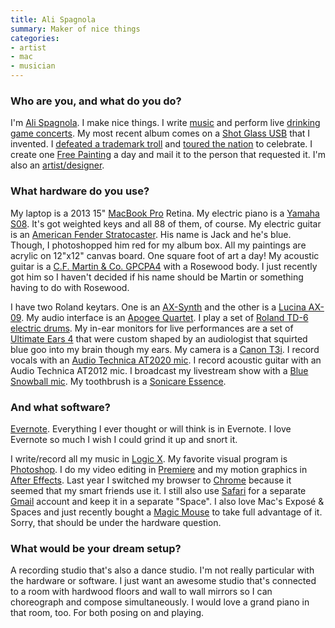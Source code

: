```yaml
---
title: Ali Spagnola
summary: Maker of nice things
categories:
- artist
- mac
- musician
---
```


### Who are you, and what do you do?

I'm [Ali Spagnola](http://www.alispagnola.com/ "Ali's website"). I make nice things. I write [music](http://www.alispagnola.com/music/ "Ali's music.") and perform live [drinking game concerts](http://www.powerhouralbum.com/ "Ali's drinking game."). My most recent album comes on a [Shot Glass USB](http://www.alispagnola.com/powerhour/store/shot-glass-usb/ "Ali's shot glass USB drive containing her album.") that I invented. I [defeated a trademark troll](http://www.indiegogo.com/projects/ali-s-power-hour-freedom-victory-tour "Ali's Indiegogo campaign.") and [toured the nation](https://www.youtube.com/watch?v=05EfRP2n3oI "A video of Ali on tour.") to celebrate. I create one [Free Painting](http://www.alispagnola.com/Free/ "Ali's free paintings service.") a day and mail it to the person that requested it. I'm also an [artist/designer](http://www.portfolio.alispagnola.com/ "Ali's portfolio.").

### What hardware do you use?

My laptop is a 2013 15" [MacBook Pro][macbook-pro] Retina. My electric piano is a [Yamaha S08][s08]. It's got weighted keys and all 88 of them, of course. My electric guitar is an [American Fender Stratocaster][stratocaster]. His name is Jack and he's blue. Though, I photoshopped him red for my album box. All my paintings are acrylic on 12"x12" canvas board. One square foot of art a day! My acoustic guitar is a [C.F. Martin & Co. GPCPA4][gpcpa4] with a Rosewood body. I just recently got him so I haven't decided if his name should be Martin or something having to do with Rosewood.

I have two Roland keytars. One is an [AX-Synth][] and the other is a [Lucina AX-09][lucina-ax-09]. My audio interface is an [Apogee Quartet][quartet]. I play a set of [Roland TD-6 electric drums][td-6]. My in-ear monitors for live performances are a set of [Ultimate Ears 4][ultimate-ears-pro] that were custom shaped by an audiologist that squirted blue goo into my brain though my ears. My camera is a [Canon T3i][eos-rebel-t3i]. I record vocals with an [Audio Technica AT2020 mic][at2020]. I record acoustic guitar with an Audio Technica AT2012 mic. I broadcast my livestream show with a [Blue Snowball mic][snowball]. My toothbrush is a [Sonicare Essence][sonicare-essence].

### And what software?

[Evernote][]. Everything I ever thought or will think is in Evernote. I love Evernote so much I wish I could grind it up and snort it.

I write/record all my music in [Logic X][logic-pro]. My favorite visual program is [Photoshop][]. I do my video editing in [Premiere][] and my motion graphics in [After Effects][after-effects]. Last year I switched my browser to [Chrome][] because it seemed that my smart friends use it. I still also use [Safari][] for a separate [Gmail][] account and keep it in a separate "Space". I also love Mac's Exposé & Spaces and just recently bought a [Magic Mouse][magic-mouse] to take full advantage of it. Sorry, that should be under the hardware question. 

### What would be your dream setup?

A recording studio that's also a dance studio. I'm not really particular with the hardware or software. I just want an awesome studio that's connected to a room with hardwood floors and wall to wall mirrors so I can choreograph and compose simultaneously. I would love a grand piano in that room, too. For both posing on and playing.

[at2020]: https://www.audio-technica.com/cms/wired_mics/c75c5918ed57a8d0/index.html "A USB digital microphone."
[ax-synth]: https://www.roland.com/products/ax-synth/ "A keytar."
[eos-rebel-t3i]: https://en.wikipedia.org/wiki/Canon_EOS_600D "An 18 megapixel DSLR."
[gpcpa4]: https://www.martinguitar.com/model/item/171-gpcpa4.html "An acoustic guitar."
[lucina-ax-09]: http://www.rolandus.com/products/details/1075 "A keytar."
[macbook-pro]: https://www.apple.com/macbook-pro/ "A laptop."
[magic-mouse]: https://www.apple.com/magicmouse/ "A multi-touch mouse."
[quartet]: http://www.apogeedigital.com/products/quartet "An audio interface for the Mac and iPad."
[s08]: https://usa.yamaha.com/products/musical-instruments/keyboards/synthesizers/s08/ "An 88-key synthesizer."
[snowball]: http://bluemic.com/snowball/ "A USB microphone."
[sonicare-essence]: https://www.amazon.com/Philips-Sonicare-Essence-Power-Toothbrush/dp/B000AMRII0 "An electric toothbrush."
[stratocaster]: https://en.wikipedia.org/wiki/Fender_Stratocaster "An electric guitar."
[td-6]: https://www.roland.com/products/en/TD-6/ "An electric drum module."
[ultimate-ears-pro]: https://www.ultimateears.com/en-us/pro "Custom-made in-ear headphones."
[after-effects]: https://www.adobe.com/products/aftereffects.html "Motion graphics and video editing software."
[chrome]: https://www.google.com/intl/en/chrome/browser/ "A WebKit-based browser, where each tab runs in its own thread."
[evernote]: https://evernote.com/ "Online software for capturing notes."
[gmail]: https://mail.google.com/mail/ "Web-based email."
[logic-pro]: https://www.apple.com/logic-pro/ "A professional audio application for the Mac."
[photoshop]: https://www.adobe.com/products/photoshop.html "A bitmap image editor."
[premiere]: https://www.adobe.com/products/premiere.html "A video editing suite."
[safari]: https://www.apple.com/safari/ "A fast web browser."
